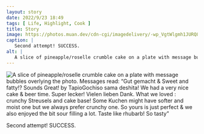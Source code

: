 ```yaml
---
layout: story
date: 2022/9/23 18:49
tags: [ Life, Highlight, Cook ]
title: Story
image: https://photos.muan.dev/cdn-cgi/imagedelivery/-wp_VgtWlgmh1JURQ8t1mg/1c37fbc4-62af-4682-300b-892aa9979c00/public
caption: |
   Second attempt! SUCCESS.
alt: |
   A slice of pineapple/roselle crumble cake on a plate with message bubbles overlying the photo. Messages read: “Gut gemacht & Sweet and fatty!? Sounds Great! by TapioGochiso sama deshita! We had a very nice cake & beer time. Super lecker! Vielen lieben Dank. What we loved : crunchy Streusels and cake base! Some Kuchen might have softer and moist one but we always prefer crunchy one. So yours is just perfect & we also enjoyed the bit sour filling a lot. Taste like rhubarb! So tasty”
---
```


![A slice of pineapple/roselle crumble cake on a plate with message bubbles overlying the photo. Messages read: “Gut gemacht & Sweet and fatty!? Sounds Great! by TapioGochiso sama deshita! We had a very nice cake & beer time. Super lecker! Vielen lieben Dank. What we loved : crunchy Streusels and cake base! Some Kuchen might have softer and moist one but we always prefer crunchy one. So yours is just perfect & we also enjoyed the bit sour filling a lot. Taste like rhubarb! So tasty”](https://photos.muan.dev/cdn-cgi/imagedelivery/-wp_VgtWlgmh1JURQ8t1mg/1c37fbc4-62af-4682-300b-892aa9979c00/public)

Second attempt! SUCCESS.
